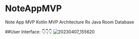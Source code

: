# NoteAppMVP
Note App MVP
Kotlin
MVP Architecture
Rx Java
Room Database 

##User Interface:
👇👇👇
![20230407_155620](https://user-images.githubusercontent.com/85625209/230602204-b61c3c77-c8ba-408b-829f-2a1ab582fd10.gif)
